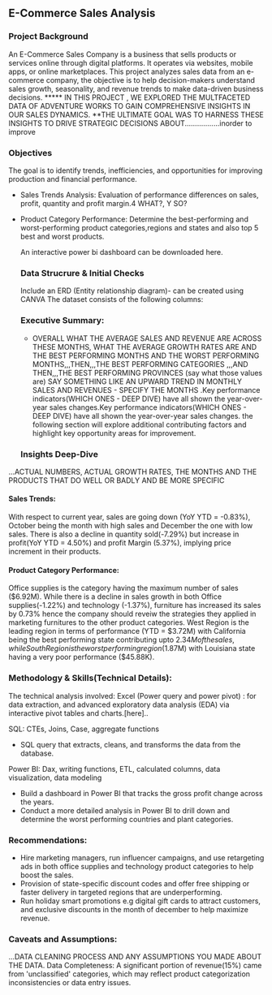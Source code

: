 ## E-Commerce Sales Analysis
### Project Background
An E-Commerce Sales Company is a business that sells products or services online through digital platforms. It operates via websites, mobile apps, or online marketplaces. This project analyzes sales data from an e-commerce company, the objective is to help decision-makers understand sales growth, seasonality, and revenue trends to make data-driven business decisions.
***** IN THIS PROJECT , WE EXPLORED THE MULTFACETED DATA OF ADVENTURE WORKS TO GAIN COMPREHENSIVE INSIGHTS IN OUR SALES DYNAMICS. **THE ULTIMATE GOAL WAS TO HARNESS THESE INSIGHTS TO DRIVE STRATEGIC DECISIONS ABOUT.................inorder to improve 

### Objectives
The goal is to identify trends, inefficiencies, and opportunities for improving production and financial performance.

- Sales Trends Analysis: Evaluation of performance differences on sales, profit, quantity and profit margin.4 WHAT?, Y SO?
- Product Category Performance: Determine the best-performing and worst-performing product categories,regions and states and also top 5 best and worst products.

  An interactive power bi dashboard can be downloaded here.
  ### Data Strucrure & Initial Checks
  Include an ERD (Entity relationship diagram)- can be created using CANVA 
  The dataset consists of the following columns:

  ### Executive Summary:
  - OVERALL WHAT THE AVERAGE SALES AND REVENUE ARE ACROSS THESE MONTHS, WHAT THE AVERAGE GROWTH RATES ARE AND THE BEST PERFORMING MONTHS AND THE WORST PERFORMING MONTHS,,,THEN,,,THE BEST PERFORMING CATEGORIES ,,,AND THEN,,,THE BEST PERFORMING PROVINCES (say what those values are)
SAY SOMETHING LIKE AN UPWARD TREND IN MONTHLY SALES AND REVENUES - SPECIFY THE MONTHS .Key performance indicators(WHICH ONES - DEEP DIVE)  have all shown the year-over-year sales changes.Key performance indicators(WHICH ONES - DEEP DIVE)  have all shown the year-over-year sales changes. the following section will explore additional contributing factors and highlight key opportunity areas for improvement.
  ### Insights Deep-Dive
...ACTUAL NUMBERS, ACTUAL GROWTH RATES, THE MONTHS AND THE PRODUCTS THAT DO WELL OR BADLY AND  BE MORE SPECIFIC
  #### Sales Trends:
  With respect to current year, sales are going down (YoY YTD = -0.83%), October being the month 
  with high sales and December the one with low sales. There is also a decline in quantity 
  sold(-7.29%) but increase in profit(YoY YTD = 4.50%) and profit Margin (5.37%), implying price 
  increment in their products.

  #### Product Category Performance:
  Office supplies is the category having the maximum number of sales ($6.92M). While there is a 
  decline in sales growth in both Office supplies(-1.22%) and technology (-1.37%), furniture has 
  increased its sales by 0.73% hence the company should reveiw the strategies they applied in 
  marketing furnitures to the other product categories.
  West Region is the leading region in terms of performance (YTD = $3.72M) with California being the 
  best performing state contributing upto $2.34M of the sales, while South Region is the worst
  performing region ($1.87M) with Louisiana state having a very poor performance ($45.88K).

 ### Methodology & Skills(Technical Details):
The technical analysis involved:
Excel (Power query and power pivot) : for data extraction, and advanced exploratory data analysis (EDA) via interactive pivot tables and charts.[here]..

SQL: CTEs, Joins, Case, aggregate functions
 - SQL query that extracts, cleans, and transforms the data from the database.

Power BI: Dax, writing functions, ETL, calculated columns, data visualization, data modeling 
 -  Build a dashboard in Power BI that tracks the gross profit change across the years.
 -  Conduct a more detailed analysis in Power BI to drill down and determine the worst performing countries and plant categories.


  ### Recommendations:
  
- Hire marketing managers, run influencer campaigns, and use retargeting ads in both office 
   supplies and technology product categories to help boost the sales.
- Provision of state-specific discount codes and offer free shipping or faster delivery in 
    targeted regions that are underperforming.
- Run holiday smart promotions e.g digital gift cards to attract customers, and exclusive 
    discounts in the month of december to help maximize revenue.


### Caveats and Assumptions:
   ...DATA CLEANING PROCESS AND ANY ASSUMPTIONS YOU MADE ABOUT THE DATA.
   Data Completeness: A significant portion of revenue(15%) came from 'unclassified' categories, which may reflect product categorization inconsistencies or data entry issues.     
  
